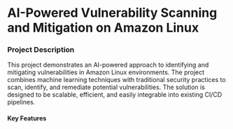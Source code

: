 # AI-Powered Vulnerability Scanning and Mitigation on Amazon Linux
### Project Description
This project demonstrates an AI-powered approach to identifying and mitigating vulnerabilities in Amazon Linux environments. The project combines machine learning techniques with traditional security practices to scan, identify, and remediate potential vulnerabilities. The solution is designed to be scalable, efficient, and easily integrable into existing CI/CD pipelines.

#### Key Features

